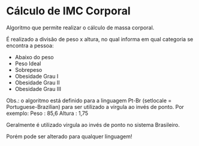 # Cálculo de IMC Corporal

Algoritmo que permite realizar o cálculo de massa corporal.

É realizado a divisão de peso x altura, no qual informa em qual categoria se encontra a pessoa:

- Abaixo do peso
- Peso Ideal
- Sobrepeso
- Obesidade Grau I
- Obesidade Grau II
- Obesidade Grau III

Obs.: o algoritmo está definido para a linguagem Pt-Br (setlocale = Portuguese-Brazilian) para ser utilizado a virgula ao invés de ponto.
Por exemplo:
Peso : 85,6
Altura : 1,75

Geralmente é utilizado virgula ao invés de ponto no sistema Brasileiro.

Porém pode ser alterado para qualquer linguagem!



